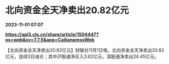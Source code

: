 # 北向资金全天净卖出20.82亿元

**2023-11-01 07:07**

**https://api3.cls.cn/share/article/1504447?os=web&sv=7.7.5&app=CailianpressWeb**

【北向资金全天净卖出20.82亿元】财联社11月1日电，北向资金全天净卖出20.82亿元，连续3日减仓；其中沪股通净买入3.62亿元，深股通净卖出24.45亿元。